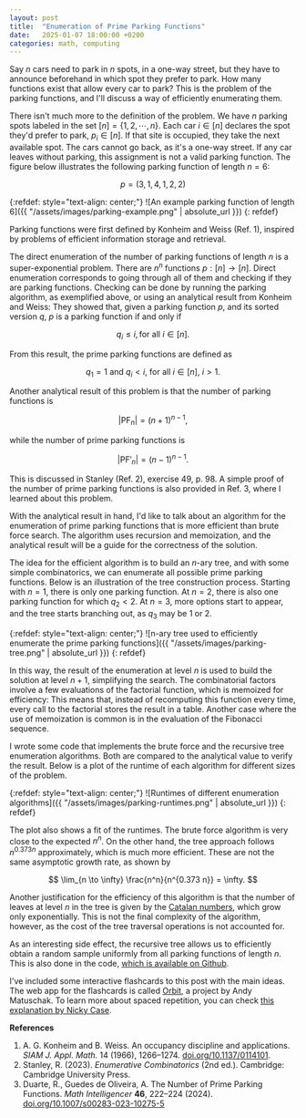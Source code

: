 ```yaml
---
layout: post
title:  "Enumeration of Prime Parking Functions"
date:   2025-01-07 18:00:00 +0200
categories: math, computing
---
```


Say $n$ cars need to park in $n$ spots, in a one-way street, but they have to announce beforehand in which spot they prefer to park. How many functions exist that allow every car to park? This is the problem of the parking functions, and I'll discuss a way of efficiently enumerating them.

There isn't much more to the definition of the problem. We have $n$ parking spots labeled in the set $[n] = \{ 1, 2, \cdots, n\}$. Each car $i \in [n]$ declares the spot they'd prefer to park, $p_i \in [n]$. If that site is occupied, they take the next available spot. The cars cannot go back, as it's a one-way street. If any car leaves without parking, this assignment is not a valid parking function. The figure below illustrates the following parking function of length $n=6$:

$$p = (3,1,4,1,2,2)$$

{:refdef: style="text-align: center;"}
![An example parking function of length 6]({{ "/assets/images/parking-example.png" | absolute_url }})
{: refdef}

Parking functions were first defined by Konheim and Weiss (Ref. 1), inspired by problems of efficient information storage and retrieval.

The direct enumeration of the number of parking functions of length $n$ is a super-exponential problem. There are $n^n$ functions $p: [n] \to [n]$. Direct enumeration corresponds to going through all of them and checking if they are parking functions. Checking can be done by running the parking algorithm, as exemplified above, or using an analytical result from Konheim and Weiss: 
They showed that, given a parking function $p$, and its sorted version $q$, $p$ is a parking function if and only if

$$
q_i \leq i, \text{for all $i \in [n]$}.
$$

From this result, the prime parking functions are defined as

$$
q_1 = 1 \ \text{and} \ q_i < i \text{, for all $i \in [n]$, $i > 1$}.
$$

Another analytical result of this problem is that the number of parking functions is

$$
|\mathrm{PF}_n| = (n+1)^{n-1},
$$

while the number of <it>prime</it> parking functions is

$$
|\mathrm{PF}'_n| = (n-1)^{n-1}.
$$

This is discussed in Stanley (Ref. 2), exercise 49, p. 98. A simple proof of the number of prime parking functions is also provided in Ref. 3, where I learned about this problem.

With the analytical result in hand, I'd like to talk about an algorithm for the enumeration of prime parking functions that is more efficient than brute force search. The algorithm uses recursion and memoization, and the analytical result will be a guide for the correctness of the solution.

The idea for the efficient algorithm is to build an $n$-ary tree, and with some simple combinatorics, we can enumerate all possible prime parking functions. Below is an illustration of the tree construction process. Starting with $n=1$, there is only one parking function. At $n=2$, there is also one parking function for which $q_2 < 2$. At $n=3$, more options start to appear, and the tree starts branching out, as $q_3$ may be 1 or 2.

{:refdef: style="text-align: center;"}
![n-ary tree used to efficiently enumerate the prime parking functions]({{ "/assets/images/parking-tree.png" | absolute_url }})
{: refdef}

In this way, the result of the enumeration at level $n$ is used to build the solution at level $n+1$, simplifying the search. The combinatorial factors involve a few evaluations of the factorial function, which is memoized for efficiency: This means that, instead of recomputing this function every time, every call to the factorial stores the result in a table. Another case where the use of memoization is common is in the evaluation of the Fibonacci sequence.

I wrote some code that implements the brute force and the recursive tree enumeration algorithms. Both are compared to the analytical value to verify the result. Below is a plot of the runtime of each algorithm for different sizes of the problem.

{:refdef: style="text-align: center;"}
![Runtimes of different enumeration algorithms]({{ "/assets/images/parking-runtimes.png" | absolute_url }})
{: refdef}

The plot also shows a fit of the runtimes. The brute force algorithm is very close to the expected $n^n$. On the other hand, the tree approach follows $n^{0.373 n}$ approximately, which is much more efficient. These are not the same asymptotic growth rate, as shown by

$$
\lim_{n \to \infty} \frac{n^n}{n^{0.373 n}} = \infty.
$$

Another justification for the efficiency of this algorithm is that the number of leaves at level $n$ in the tree is given by the [Catalan numbers](https://oeis.org/A000108), which grow only exponentially. This is not the final complexity of the algorithm, however, as the cost of the tree traversal operations is not accounted for.

As an interesting side effect, the recursive tree allows us to efficiently obtain a random sample uniformly from all parking functions of length $n$. This is also done in the code, [which is available on Github](https://github.com/gapolinario/prime-parking-functions).

I've included some interactive flashcards to this post with the main ideas. The web app for the flashcards is called [Orbit](https://withorbit.com/), a project by Andy Matuschak. To learn more about spaced repetition, you can check [this explanation by Nicky Case](https://aisafety.dance/#optionalflashcardreview).

<html>
  <head>
    <script type="module" src="https://js.withorbit.com/orbit-web-component.js"></script>
  </head>
  <body>
    <orbit-reviewarea color="green">
      <orbit-prompt
        question="What is the definition of a parking function?"
        answer="$n$ cars declare their preference to park in $n$ spots. If the spot is taken, they take the next available spot. All cars must park by the end of the process."
      ></orbit-prompt>
      <orbit-prompt
        question="What was the motivation of Konheim and Weiss for the introduction of parking functions?"
        answer="Efficient information storage and retrieval in large databases."
      ></orbit-prompt>
      <orbit-prompt
        question="Which functions from $p : \{ 1, \cdots, n\} \to \{ 1, \cdots, n\}$ are valid parking functions?"
        answer="Sort the sequence $(p_i)$ into $(q_i)$. This is a valid parking function if $q_i \leq i$ for all $i \in \{ 1, \cdots, n\}$"
      ></orbit-prompt>
      <orbit-prompt
        question="What is the definition of the prime parking functions $p : \{ 1, \cdots, n\} \to \{ 1, \cdots, n\}$?"
        answer="Sort the sequence $(p_i)$ into $(q_i)$. This is a prime parking function if $q_i < i$ for all $i \in \{ 2, \cdots, n\}$"
      ></orbit-prompt>
      <orbit-prompt
	      question="What is the number of parking functions of length $n$?"
	      answer="$$|\mathrm{PF}(n) | = (n+1)^{n-1}$$"
      ></orbit-prompt>
      <orbit-prompt
	      question="What is the number of prime parking functions of length $n$?"
	      answer="$$|\mathrm{PF}'(n) | = (n-1)^{n-1}$$"
      ></orbit-prompt>
      <orbit-prompt
	      question="What data structure can be used to efficiently enumerate the parking functions?"
	      answer="$n$-ary trees"
      ></orbit-prompt>
      <orbit-prompt
	      question="What is memoization?"
	      answer="Memoization is a technique in programming that involves storing the results of expensive function calls and reusing the cached result when the same inputs occur again."
      ></orbit-prompt>
      <orbit-prompt
	      question="Provide an example use case where memoization is useful"
	      answer="The Fibonacci sequence"
      ></orbit-prompt>
      <orbit-prompt
	      question="What is the asymptotic computational complexity of brute force enumeration of parking functions of length $n$?"
	      answer="$$\Theta(n^n)$$"
      ></orbit-prompt>
    </orbit-reviewarea>
  </body>
</html>


**References**

1. A. G. Konheim and B. Weiss. An occupancy discipline and applications. _SIAM J. Appl. Math._ 14 (1966), 1266–1274. [doi.org/10.1137/0114101](https://doi.org/10.1137/0114101).
2. Stanley, R. (2023). _Enumerative Combinatorics_ (2nd ed.). Cambridge: Cambridge University Press.
3. Duarte, R., Guedes de Oliveira, A. The Number of Prime Parking Functions. _Math Intelligencer_ **46**, 222–224 (2024). [doi.org/10.1007/s00283-023-10275-5](https://doi.org/10.1007/s00283-023-10275-5)
